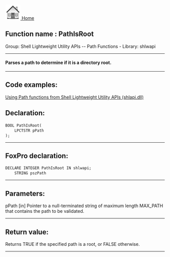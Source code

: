 [<img src="../../images/home.png"> Home ](https://github.com/VFPX/Win32API)  

## Function name : PathIsRoot
Group: Shell Lightweight Utility APIs -- Path Functions - Library: shlwapi    
***  


#### Parses a path to determine if it is a directory root.
***  


## Code examples:
[Using Path functions from Shell Lightweight Utility APIs (shlapi.dll)](../../samples/sample_178.md)  

## Declaration:
```foxpro  
BOOL PathIsRoot(
    LPCTSTR pPath
);  
```  
***  


## FoxPro declaration:
```foxpro  
DECLARE INTEGER PathIsRoot IN shlwapi;
	STRING pszPath  
```  
***  


## Parameters:
pPath 
[in] Pointer to a null-terminated string of maximum length MAX_PATH that contains the path to be validated.  
***  


## Return value:
Returns TRUE if the specified path is a root, or FALSE otherwise.  
***  

